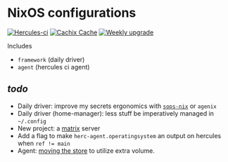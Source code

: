 # NixOS configurations

[![Hercules-ci][herc badge]][herc link]
[![Cachix Cache][cachix badge]][cachix link]
[![Weekly upgrade][weekly upgrade badge]][weekly upgrade link]

[herc badge]: https://img.shields.io/badge/Herc-CI-yellowgreen?style=plastic&logo=nixos
[herc link]: https://hercules-ci.com/github/quinn-dougherty/configuration.nix
[cachix badge]: https://img.shields.io/badge/Cachix-quinn--dougherty-blueviolet?style=plastic&logo=nixos
[cachix link]: https://quinn-dougherty.cachix.org
[weekly upgrade badge]: https://github.com/quinn-dougherty/configuration.nix/actions/workflows/upgrade.yml/badge.svg
[weekly upgrade link]: https://github.com/quinn-dougherty/configuration.nix/actions/workflows/upgrade.yml

Includes

- `framework` (daily driver)
- `agent` (hercules ci agent)

## _todo_

- Daily driver: improve my secrets ergonomics with [`sops-nix`](https://github.com/Mic92/sops-nix) or `agenix`
- Daily driver (home-manager): less stuff be imperatively managed in `~/.config`
- New project: a [matrix](https://www.foxypossibilities.com/2018/02/04/running-matrix-synapse-on-nixos/) server
- Add a flag to make `herc-agent.operatingsystem` an output on hercules when `ref != main`
- Agent: [moving the store](https://nixos.wiki/wiki/Storage_optimization) to utilize extra volume.
